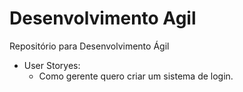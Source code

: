 # Desenvolvimento Agil
 Repositório para Desenvolvimento Ágil
- User Storyes:
    - Como gerente quero criar um sistema de login.
